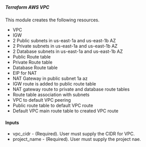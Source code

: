 ##### Terraform AWS VPC

This module creates the following resources.

* VPC
* IGW
* 2 Public subnets in us-east-1a and us-east-1b AZ
* 2 Private subnets in us-east-1a and us-east-1b AZ
* 2 Database subnets in us-east-1a and us-east-1b AZ
* Public Route table
* Private Route table
* Database Route table
* EIP for NAT
* NAT Gateway in public subnet 1a az
* IGW route is added to public route table
* NAT gateway route to private and database route tables
* Route table association with subnets
* VPC to default VPC peering
* Public route table to default VPC route
* Default VPC main route table to created VPC route

#### Inputs

* vpc_cidr - (Required). User must supply the CIDR for VPC.
* project_name - (Required). User must supply the project nae.